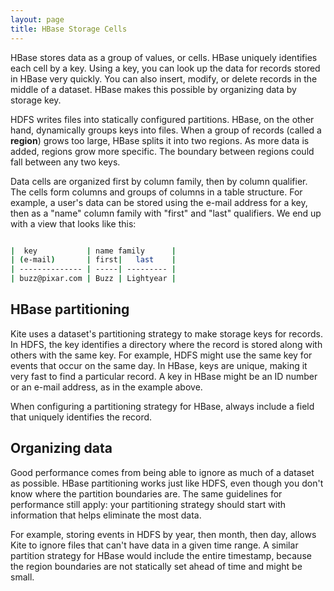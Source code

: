 ```yaml
---
layout: page
title: HBase Storage Cells
---
```


HBase stores data as a group of values, or cells. HBase uniquely identifies each cell by a key. Using a key, you can look up the data for records stored in HBase very quickly. You can also insert, modify, or delete records in the middle of a dataset. HBase makes this possible by organizing data by storage key.

HDFS writes files into statically configured partitions. HBase, on the other hand, dynamically groups keys into files. When a group of records (called a __region__) grows too large, HBase splits it into two regions. As more data is added, regions grow more specific. The boundary between regions could fall between any two keys.

Data cells are organized first by column family, then by column qualifier. The cells form columns and groups of columns in a table structure. For example, a user's data can be stored using the e-mail address for a key, then as a &quot;name&quot; column family with &quot;first&quot; and &quot;last&quot; qualifiers. We end up with a view that looks like this:

```bash

|  key           | name family      |
| (e-mail)       | first|   last    |
| -------------- | -----| --------- |
| buzz@pixar.com | Buzz | Lightyear |
```

## HBase partitioning

Kite uses a dataset&apos;s partitioning strategy to make storage keys for records. In HDFS, the key identifies a directory where the record is stored along with others with the same key. For example, HDFS might use the same key for events that occur on the same day. In HBase, keys are unique, making it very fast to find a particular record. A key in HBase might be an ID number or an e-mail address, as in the example above.

When configuring a partitioning strategy for HBase, always include a field that uniquely identifies the record.

## Organizing data

Good performance comes from being able to ignore as much of a dataset as possible. HBase partitioning works just like HDFS, even though you don&apos;t know where the partition boundaries are. The same guidelines for performance still apply: your partitioning strategy should start with information that helps eliminate the most data.

For example, storing events in HDFS by year, then month, then day, allows Kite to ignore files that can&apos;t have data in a given time range. A similar partition strategy for HBase would include the entire timestamp, because the region boundaries are not statically set ahead of time and might be small.
